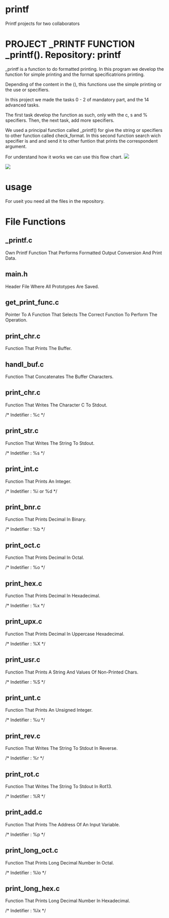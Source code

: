 # printf
Printf projects for two collaborators

# PROJECT _PRINTF FUNCTION _printf(). Repository: printf

_printf is a function to do formatted printing. In this program we develop the function for simple printing and the format specificatrions printing.

Depending of the content in the (), this functions use the simple printing or the use or specifiers.

In this project we made the tasks 0 - 2 of mandatory part, and the 14 advanced tasks.

The first task develop the function as such, only with the c, s and % specifiers. Then, the next task, add more specifiers.



We used a principal function called _printf() for give the string or specifiers to other function called check_format. In this second function search wich specifier is and and send it to other funtion that prints the correspondent argument.



For understand how it works we can use this flow chart.
![](flowchart.jpn.jpg)

![](flowchart.jpn2.jpg)

# usage 
For useit you need all the files in the repository.

# File Functions

## _printf.c
Own Printf Function That Performs Formatted 
Output Conversion And Print Data.
## main.h
Header File Where All Prototypes Are Saved.
## get_print_func.c
Pointer To A Function That Selects The 
Correct Function To Perform The Operation.
## print_chr.c
Function That Prints The Buffer.

## handl_buf.c

Function That Concatenates The Buffer Characters.

## print_chr.c

Function That Writes The Character C To Stdout.

/* Indetifier : %c */

## print_str.c

Function That Writes The String To Stdout.

/* Indetifier : %s */

## print_int.c

Function That Prints An Integer.

/* Indetifier : %i or %d */

## print_bnr.c

Function That Prints Decimal In Binary.

/* Indetifier : %b */

## print_oct.c

Function That Prints Decimal In Octal.

/* Indetifier : %o */
## print_hex.c

Function That Prints Decimal In Hexadecimal.

/* Indetifier : %x */

## print_upx.c

Function That Prints Decimal In Uppercase Hexadecimal.

/* Indetifier : %X */

## print_usr.c

Function That Prints A String And Values Of Non-Printed Chars.

/* Indetifier : %S */

## print_unt.c

Function That Prints An Unsigned Integer.

/* Indetifier : %u */

## print_rev.c

Function That Writes The String To Stdout In Reverse.

/* Indetifier : %r */

## print_rot.c

Function That Writes The String To Stdout In Rot13.

/* Indetifier : %R */

## print_add.c

Function That Prints The Address Of An Input Variable.

/* Indetifier : %p */

## print_long_oct.c

Function That Prints Long Decimal Number In Octal.

/* Indetifier : %lo */

## print_long_hex.c

Function That Prints Long Decimal Number In Hexadecimal.

/* Indetifier : %lx */
